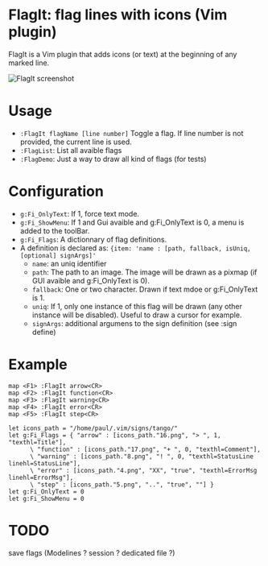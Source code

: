 FlagIt: flag lines with icons (Vim plugin)
=========================================

FlagIt is a Vim plugin that adds icons (or text) at the beginning of any marked line.

![FlagIt screenshot](https://github.com/paulrouget/flagit/raw/master/screenshot.png)

Usage
=====
- `:FlagIt flagName [line number]` Toggle a flag. If line number is not provided, the current line is used.
- `:FlagList`: List all avaible flags
- `:FlagDemo`: Just a way to draw all kind of flags (for tests)




Configuration
=============

- `g:Fi_OnlyText`: If 1, force text mode.
- `g:Fi_ShowMenu`: If 1 and Gui avaible and g:Fi_OnlyText is 0, a menu is added to the toolBar.
- `g:Fi_Flags`: A dictionnary of flag definitions.
- A definition is declared as: `{item: 'name : [path, fallback, isUniq, [optional] signArgs]'`
  - `name`: an uniq identifier
  - `path`: The path to an image. The image will be drawn as a pixmap (if GUI avaible and g:Fi_OnlyText is 0).
  - `fallback`: One or two character. Drawn if text mdoe or  g:Fi_OnlyText is 1.
  - `uniq`: If 1, only one instance of this flag will be drawn (any other instance will be disabled). Useful to draw a cursor for example.
  - `signArgs`: additional argumens to the sign definition (see :sign define)

Example
=======

```vim
map <F1> :FlagIt arrow<CR>
map <F2> :FlagIt function<CR>
map <F3> :FlagIt warning<CR>
map <F4> :FlagIt error<CR>
map <F5> :FlagIt step<CR>

let icons_path = "/home/paul/.vim/signs/tango/"
let g:Fi_Flags = { "arrow" : [icons_path."16.png", "> ", 1, "texthl=Title"],
      \ "function" : [icons_path."17.png", "+ ", 0, "texthl=Comment"],
      \ "warning" : [icons_path."8.png", "! ", 0, "texthl=StatusLine linehl=StatusLine"],
      \ "error" : [icons_path."4.png", "XX", "true", "texthl=ErrorMsg linehl=ErrorMsg"],
      \ "step" : [icons_path."5.png", "..", "true", ""] }
let g:Fi_OnlyText = 0
let g:Fi_ShowMenu = 0
```

TODO
====

save flags (Modelines ? session ? dedicated file ?)
